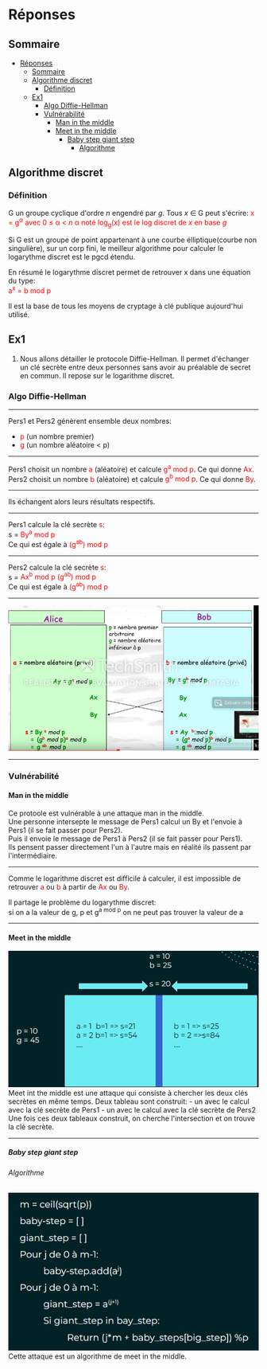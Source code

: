 # Réponses

## Sommaire
- [Réponses](#réponses)
  - [Sommaire](#sommaire)
  - [Algorithme discret](#algorithme-discret)
    - [Définition](#définition)
  - [Ex1](#ex1)
    - [Algo Diffie-Hellman](#algo-diffie-hellman)
    - [Vulnérabilité](#vulnérabilité)
      - [Man in the middle](#man-in-the-middle)
      - [Meet in the middle](#meet-in-the-middle)
        - [Baby step giant step](#baby-step-giant-step)
          - [Algorithme](#algorithme)

## Algorithme discret
### Définition
G un groupe cyclique d'ordre *n* engendré par *g*. Tous *x* ∈ G peut s'écrire:
    <span style="color: red"> x = g<sup>α</sup>
    avec 0 ≤ α < *n*
    <span style="color: red">α</span> noté <span style="color: red"> log<sub>g</sub>(x)</span> est le log discret de *x* en base *g*

Si G est un groupe de point appartenant à une courbe élliptique(courbe non singulière), sur un corp fini, le meilleur algorithme pour calculer le logarythme discret 
est le pgcd étendu.

En résumé le logarythme discret permet de retrouver x dans une équation du type:  
    <span style="color: red"> a<sup>x</sup> = b mod p</span>
    

Il est la base de tous les moyens de cryptage à clé publique aujourd'hui utilisé. 

## Ex1
1) Nous allons détailler le protocole Diffie-Hellman. 
Il permet d'échanger un clé secrète entre deux personnes sans avoir au préalable de secret en commun.
Il repose sur le logarithme discret.  
### Algo Diffie-Hellman
----

Pers1 et Pers2 génèrent ensemble deux nombres:  
- <span style="color: red">p</span> (un nombre premier)  
- <span style="color: red">g</span> (un nombre aléatoire < p)  

-----

Pers1 choisit un nombre <span style="color: red">a</span> (aléatoire) et calcule <span style="color: red">g<sup>a</sup> mod p</span>. Ce qui donne <span style="color: red">Ax</span>.  
Pers2 choisit un nombre <span style="color: red">b</span> (aléatoire) et calcule <span style="color: red">g<sup>b</sup> mod p</span>. Ce qui donne <span style="color: red">By</span>.

-----

Ils échangent alors leurs résultats respectifs.

-----

Pers1 calcule la clé secrète <span style="color: red">s</span>:   
    s = <span style="color: red">By<sup>a</sup> mod p</span>  
Ce qui est égale à <span style="color: red">(g<sup>a</sup><sup>b</sup>) mod p</span>  

------

Pers2 calcule la clé secrète <span style="color: red">s</span>:  
    s = <span style="color: red">Ax<sup>b</sup> mod p</span> 
<span style="color: red">(g<sup>a</sup><sup>b</sup>) mod p</span>  
Ce qui est égale à <span style="color: red">(g<sup>a</sup><sup>b</sup>) mod p</span>

------

<img src="../img/schema diffie"/>

-----
### Vulnérabilité
#### Man in the middle
Ce protoole est vulnérable à une attaque man in the middle.  
    Une personne intersepte le message de Pers1 calcul un By et l'envoie à Pers1 (il se fait passer pour Pers2).  
    Puis il envoie  le message de Pers1 à Pers2 (il se fait passer pour Pers1).   
    Ils pensent passer directement l'un à l'autre mais en réalité ils passent par l'intermédiaire.   

-----
Comme le logarithme discret est difficile à calculer, il est impossible de retrouver <span style="color: red">a</span> ou <span style="color: red">b</span> à partir de <span style="color: red">Ax</span> ou <span style="color: red">By</span>.

Il partage le problème du logarythme discret:   
si on a la valeur de g, p et g<sup>a mod p</sup> on ne peut pas trouver la valeur de a

------

#### Meet in the middle
<img src="img/../../img/schema%20meet%20in%20the%20middle.png">
Meet int the middle est une attaque qui consiste à chercher les deux clés secrètes en même temps.   
Deux tableau sont construit: 
- un avec le calcul avec la clé secrète de Pers1
- un avec le calcul avec la clé secrète de Pers2 
Une fois ces deux tableaux construit, on cherche l'intersection et on trouve la clé secrète.

-------

##### Baby step giant step
###### Algorithme
<img src="img/../../img/algo%20baby%20s.png">
Cette attaque est un algorithme de meet in the middle.
